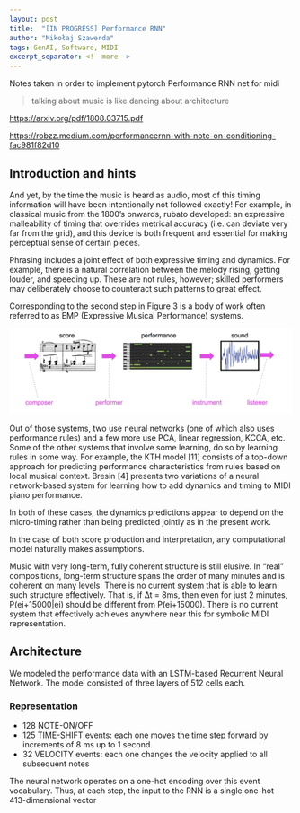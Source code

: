 ```yaml
---
layout: post
title:  "[IN PROGRESS] Performance RNN"
author: "Mikołaj Szawerda"
tags: GenAI, Software, MIDI
excerpt_separator: <!--more-->
---
```


Notes taken in order to implement pytorch Performance RNN net for midi

<!--more-->

> talking about music is like dancing about architecture

https://arxiv.org/pdf/1808.03715.pdf

https://robzz.medium.com/performancernn-with-note-on-conditioning-fac981f82d10


## Introduction and hints

And yet, by the time the music is heard as audio, most of this timing information will have been intentionally not followed exactly! For example, in classical music from the 1800’s onwards, rubato developed: an expressive malleability of timing that overrides metrical accuracy (i.e. can deviate very far from the grid), and this device is both frequent and essential for making perceptual sense of certain pieces.

Phrasing includes a joint effect of both expressive timing and dynamics. For example, there is a natural correlation between the melody rising, getting louder, and speeding up. These are not rules, however; skilled performers may deliberately choose to counteract such patterns to great effect.

Corresponding to the second step in Figure 3 is a body of work often referred to as EMP (Expressive Musical Performance) systems.

![alt text](../assets/image2.png)

Out of those systems, two use neural networks (one of which also uses performance rules) and a few more use PCA, linear regression, KCCA, etc. Some of the other systems that involve some learning, do so by learning rules in some way. For example, the KTH model [11] consists of a top-down approach for predicting performance characteristics from rules based on local musical context. Bresin [4] presents two variations of a neural network-based system for learning how to add dynamics and timing to MIDI piano performance.

 In both of these cases, the dynamics predictions appear to depend on the micro-timing rather than being predicted jointly as in the present work.

 In the case of both score production and interpretation, any computational
model naturally makes assumptions. 

Music with very long-term, fully coherent structure is still elusive. In “real” compositions, long-term structure spans the order of many minutes and is coherent on many levels. There is no current system that is able to learn such structure effectively. That is, if ∆t = 8ms, then even for just 2 minutes, P(ei+15000|ei) should be different from P(ei+15000). There is no current system that effectively achieves anywhere near this for symbolic MIDI representation.

## Architecture

We modeled the performance data with an LSTM-based Recurrent Neural Network. The model consisted of three layers of 512 cells each.

### Representation
- 128 NOTE-ON/OFF
- 125 TIME-SHIFT events: each one moves the time step forward by increments of 8 ms up to 1 second.
- 32 VELOCITY events: each one changes the velocity applied to all subsequent notes

The neural network operates on a one-hot encoding over this event vocabulary. Thus, at each step, the input to the RNN is a single one-hot 413-dimensional vector
